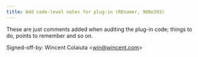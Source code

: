 ```yaml
---
title: Add code-level notes for plug-in (REnamer, 900e393)
---
```


These are just comments added when auditing the plug-in code; things to do, points to remember and so on.

Signed-off-by: Wincent Colaiuta &lt;win@wincent.com&gt;
